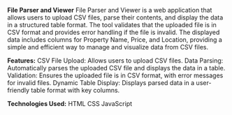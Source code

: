 **File Parser and Viewer**
File Parser and Viewer is a web application that allows users to upload CSV files, parse their contents, and display the data in a structured table format. The tool validates that the uploaded file is in CSV format and provides error handling if the file is invalid. The displayed data includes columns for Property Name, Price, and Location, providing a simple and efficient way to manage and visualize data from CSV files.

**Features:**
CSV File Upload: Allows users to upload CSV files.
Data Parsing: Automatically parses the uploaded CSV file and displays the data in a table.
Validation: Ensures the uploaded file is in CSV format, with error messages for invalid files.
Dynamic Table Display: Displays parsed data in a user-friendly table format with key columns.

**Technologies Used:**
HTML
CSS
JavaScript
